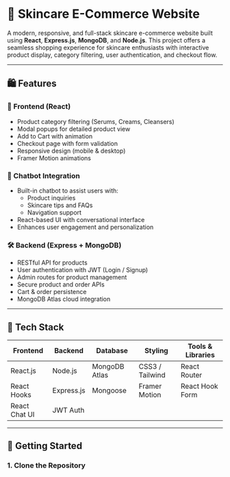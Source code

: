 # 🌿 Skincare E-Commerce Website

A modern, responsive, and full-stack skincare e-commerce website built using **React**, **Express.js**, **MongoDB**, and **Node.js**. This project offers a seamless shopping experience for skincare enthusiasts with interactive product display, category filtering, user authentication, and checkout flow.

---

## 🛍️ Features

### 🔎 Frontend (React)
- Product category filtering (Serums, Creams, Cleansers)
- Modal popups for detailed product view
- Add to Cart with animation
- Checkout page with form validation
- Responsive design (mobile & desktop)
- Framer Motion animations

### 🧠 Chatbot Integration
- Built-in chatbot to assist users with:
  - Product inquiries
  - Skincare tips and FAQs
  - Navigation support
- React-based UI with conversational interface
- Enhances user engagement and personalization

### 🛠️ Backend (Express + MongoDB)
- RESTful API for products
- User authentication with JWT (Login / Signup)
- Admin routes for product management
- Secure product and order APIs
- Cart & order persistence
- MongoDB Atlas cloud integration

---

## 🧰 Tech Stack

| Frontend       | Backend        | Database        | Styling        | Tools & Libraries |
|----------------|----------------|------------------|----------------|-------------------|
| React.js       | Node.js        | MongoDB Atlas    | CSS3 / Tailwind| React Router      |
| React Hooks    | Express.js     | Mongoose         | Framer Motion  | React Hook Form   |
| React Chat UI  | JWT Auth       |                  |                |                   |

---

## 🚀 Getting Started

### 1. Clone the Repository

